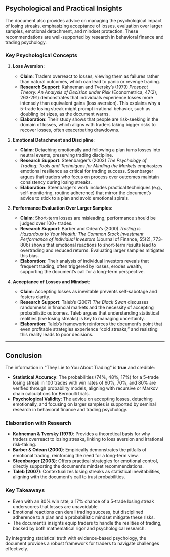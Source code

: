 ## Psychological and Practical Insights

The document also provides advice on managing the psychological impact of losing streaks, emphasizing acceptance of losses, evaluation over larger samples, emotional detachment, and mindset protection. These recommendations are well-supported by research in behavioral finance and trading psychology.

### Key Psychological Concepts

1. **Loss Aversion**:
   - **Claim**: Traders overreact to losses, viewing them as failures rather than natural outcomes, which can lead to panic or revenge trading.
   - **Research Support**: Kahneman and Tversky’s (1979) *Prospect Theory: An Analysis of Decision under Risk* (Econometrica, 47(2), 263-291) demonstrates that individuals experience losses more intensely than equivalent gains (loss aversion). This explains why a 5-trade losing streak might prompt irrational behavior, such as doubling lot sizes, as the document warns.
   - **Elaboration**: Their study shows that people are risk-seeking in the domain of losses, which aligns with traders taking bigger risks to recover losses, often exacerbating drawdowns.

2. **Emotional Detachment and Discipline**:
   - **Claim**: Detaching emotionally and following a plan turns losses into neutral events, preserving trading discipline.
   - **Research Support**: Steenbarger’s (2003) *The Psychology of Trading: Tools and Techniques for Minding the Markets* emphasizes emotional resilience as critical for trading success. Steenbarger argues that traders who focus on process over outcomes maintain consistency during losing streaks.
   - **Elaboration**: Steenbarger’s work includes practical techniques (e.g., self-monitoring, routine adherence) that mirror the document’s advice to stick to a plan and avoid emotional spirals.

3. **Performance Evaluation Over Larger Samples**:
   - **Claim**: Short-term losses are misleading; performance should be judged over 100+ trades.
   - **Research Support**: Barber and Odean’s (2000) *Trading is Hazardous to Your Wealth: The Common Stock Investment Performance of Individual Investors* (Journal of Finance, 55(2), 773-806) shows that emotional reactions to short-term results lead to overtrading and reduced returns. Evaluating larger samples mitigates this bias.
   - **Elaboration**: Their analysis of individual investors reveals that frequent trading, often triggered by losses, erodes wealth, supporting the document’s call for a long-term perspective.

4. **Acceptance of Losses and Mindset**:
   - **Claim**: Accepting losses as inevitable prevents self-sabotage and fosters clarity.
   - **Research Support**: Taleb’s (2007) *The Black Swan* discusses randomness in financial markets and the necessity of accepting probabilistic outcomes. Taleb argues that understanding statistical realities (like losing streaks) is key to managing uncertainty.
   - **Elaboration**: Taleb’s framework reinforces the document’s point that even profitable strategies experience “cold streaks,” and resisting this reality leads to poor decisions.

---

## Conclusion

The information in "They Lie to You About Trading" is **true** and credible:
- **Statistical Accuracy**: The probabilities (74%, 48%, 17%) for a 5-trade losing streak in 100 trades with win rates of 60%, 70%, and 80% are verified through probability models, aligning with recursive or Markov chain calculations for Bernoulli trials.
- **Psychological Validity**: The advice on accepting losses, detaching emotionally, and focusing on larger samples is supported by seminal research in behavioral finance and trading psychology.

### Elaboration with Research

- **Kahneman & Tversky (1979)**: Provides a theoretical basis for why traders overreact to losing streaks, linking to loss aversion and irrational risk-taking.
- **Barber & Odean (2000)**: Empirically demonstrates the pitfalls of emotional trading, reinforcing the need for a long-term view.
- **Steenbarger (2003)**: Offers practical strategies for emotional control, directly supporting the document’s mindset recommendations.
- **Taleb (2007)**: Contextualizes losing streaks as statistical inevitabilities, aligning with the document’s call to trust probabilities.

### Key Takeaways

- Even with an 80% win rate, a 17% chance of a 5-trade losing streak underscores that losses are unavoidable.
- Emotional reactions can derail trading success, but disciplined adherence to a plan and a probabilistic mindset mitigate these risks.
- The document’s insights equip traders to handle the realities of trading, backed by both mathematical rigor and psychological research.

By integrating statistical truth with evidence-based psychology, the document provides a robust framework for traders to navigate challenges effectively.
